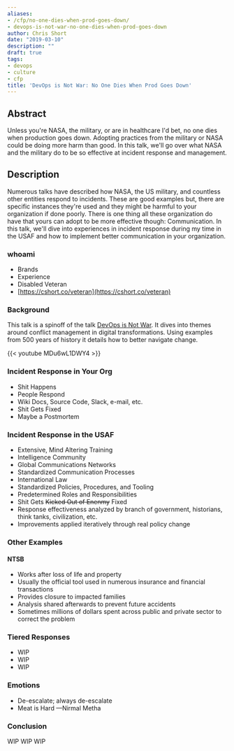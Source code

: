 ```yaml
---
aliases:
- /cfp/no-one-dies-when-prod-goes-down/
- devops-is-not-war-no-one-dies-when-prod-goes-down
author: Chris Short
date: "2019-03-10"
description: ""
draft: true
tags:
- devops
- culture
- cfp
title: 'DevOps is Not War: No One Dies When Prod Goes Down'
---
```


## Abstract

Unless you're NASA, the military, or are in healthcare I'd bet, no one dies when production goes down. Adopting practices from the military or NASA could be doing more harm than good. In this talk, we'll go over what NASA and the military do to be so effective at incident response and management.

## Description

Numerous talks have described how NASA, the US military, and countless other entities respond to incidents. These are good examples but, there are specific instances they're used and they might be harmful to your organization if done poorly. There is one thing all these organization do have that yours can adopt to be more effective though: Communication. In this talk, we'll dive into experiences in incident response during my time in the USAF and how to implement better communication in your organization.

### whoami

* Brands
* Experience
* Disabled Veteran
* [https://cshort.co/veteran](https://cshort.co/veteran)

### Background

This talk is a spinoff of the talk [DevOps is Not War](https://chrisshort.net/chefconf-2018-devops-is-not-war/). It dives into themes around conflict management in digital transformations. Using examples from 500 years of history it details how to better navigate change.

{{< youtube MDu6wL1DWY4 >}}

### Incident Response in Your Org

* Shit Happens
* People Respond
* Wiki Docs, Source Code, Slack, e-mail, etc.
* Shit Gets Fixed
* Maybe a Postmortem

### Incident Response in the USAF

* Extensive, Mind Altering Training
* Intelligence Community
* Global Communications Networks
* Standardized Communication Processes
* International Law
* Standardized Policies, Procedures, and Tooling
* Predetermined Roles and Responsibilities
* Shit Gets ~~Kicked Out of Enenmy~~ Fixed
* Response effectiveness analyzed by branch of government, historians, think tanks, civilization, etc.
* Improvements applied iteratively through real policy change

### Other Examples

#### NTSB

* Works after loss of life and property
* Usually the official tool used in numerous insurance and financial transactions
* Provides closure to impacted families
* Analysis shared afterwards to prevent future accidents
* Sometimes millions of dollars spent across public and private sector to correct the problem

### Tiered Responses

* WIP
* WIP
* WIP

### Emotions

* De-escalate; always de-escalate
* Meat is Hard —Nirmal Metha

### Conclusion

WIP WIP WIP